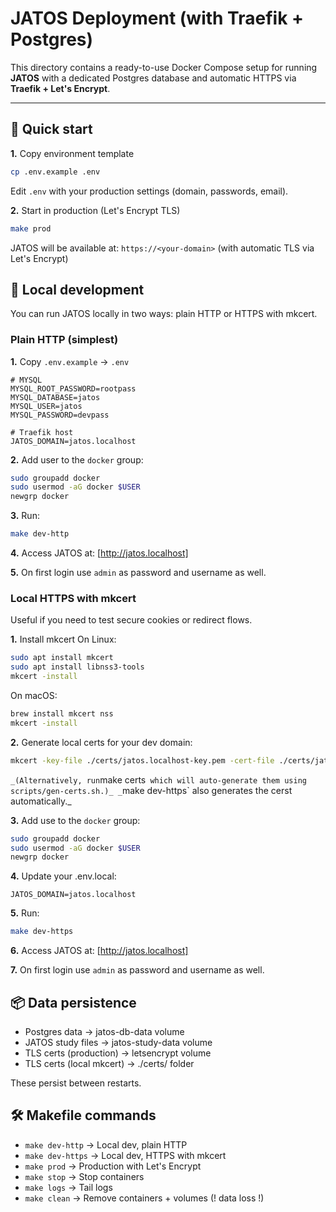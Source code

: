 # JATOS Deployment (with Traefik + Postgres)

This directory contains a ready-to-use Docker Compose setup for running **JATOS** with a dedicated Postgres database and automatic HTTPS via **Traefik + Let's Encrypt**.

---

## 🚀 Quick start

__1.__ Copy environment template
```bash
cp .env.example .env
```

Edit `.env` with your production settings (domain, passwords, email).

__2.__ Start in production (Let's Encrypt TLS)
```bash
make prod
```

JATOS will be available at:
`https://<your-domain>` (with automatic TLS via Let's Encrypt)

## 🔧 Local development

You can run JATOS locally in two ways: plain HTTP or HTTPS with mkcert.

### Plain HTTP (simplest)
__1.__ Copy `.env.example` → `.env`
```env
# MYSQL
MYSQL_ROOT_PASSWORD=rootpass
MYSQL_DATABASE=jatos
MYSQL_USER=jatos
MYSQL_PASSWORD=devpass

# Traefik host
JATOS_DOMAIN=jatos.localhost
```

__2.__ Add user to the `docker` group:
```bash
sudo groupadd docker       
sudo usermod -aG docker $USER
newgrp docker
```

__3.__ Run:
```bash
make dev-http
```

__4.__ Access JATOS at: [http://jatos.localhost]

__5.__ On first login use `admin` as password and username as well.

### Local HTTPS with mkcert

Useful if you need to test secure cookies or redirect flows.

__1.__ Install mkcert
On Linux:
```bash
sudo apt install mkcert
sudo apt install libnss3-tools
mkcert -install
```

On macOS:
```bash
brew install mkcert nss 
mkcert -install
```
__2.__ Generate local certs for your dev domain:
```bash
mkcert -key-file ./certs/jatos.localhost-key.pem -cert-file ./certs/jatos.localhost.pem "jatos.localhost"
```
`
_(Alternatively, run `make certs` which will auto-generate them using scripts/gen-certs.sh.)_
_`make dev-https` also generates the cerst automatically._

__3.__ Add use to the `docker` group:
```bash
sudo groupadd docker       
sudo usermod -aG docker $USER
newgrp docker
```

__4.__ Update your .env.local:
```env
JATOS_DOMAIN=jatos.localhost
```

__5.__ Run:
```bash
make dev-https
```

__6.__ Access JATOS at: [http://jatos.localhost]

__7.__ On first login use `admin` as password and username as well.

## 📦 Data persistence

- Postgres data → jatos-db-data volume
- JATOS study files → jatos-study-data volume
- TLS certs (production) → letsencrypt volume
- TLS certs (local mkcert) → ./certs/ folder

These persist between restarts.

## 🛠 Makefile commands

- `make dev-http` → Local dev, plain HTTP
- `make dev-https` → Local dev, HTTPS with mkcert
- `make prod` → Production with Let's Encrypt
- `make stop` → Stop containers
- `make logs` → Tail logs
- `make clean` → Remove containers + volumes (! data loss !)